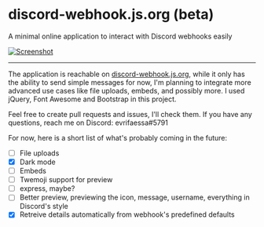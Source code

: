 # discord-webhook.js.org (beta)
A minimal online application to interact with Discord webhooks easily

<a href="https://discord-webhook.js.org/">![Screenshot](https://i.imgur.com/hPx9o8i.png)</a>

<hr>

The application is reachable on [discord-webhook.js.org](https://discord-webhook.js.org), while it only has the ability to send simple messages for now, I'm planning to integrate more advanced use cases like file uploads, embeds, and possibly more. I used jQuery, Font Awesome and Bootstrap in this project.

Feel free to create pull requests and issues, I'll check them. If you have any questions, reach me on Discord: evrifaessa#5791

For now, here is a short list of what's probably coming in the future:
- [ ] File uploads
- [x] Dark mode
- [ ] Embeds
- [ ] Twemoji support for preview
- [ ] express, maybe?
- [ ] Better preview, previewing the icon, message, username, everything in Discord's style
- [x] Retreive details automatically from webhook's predefined defaults
